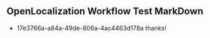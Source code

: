 ## OpenLocalization Workflow Test MarkDown
* 17e3766a-a84a-49de-806a-4ac4463d178a thanks!

<!--HONumber=Jul16_HO2-->


